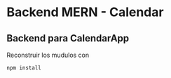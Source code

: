 # Backend MERN - Calendar

## Backend para CalendarApp

Reconstruir los mudulos con 

```
npm install
```